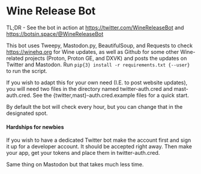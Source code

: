 # Wine Release Bot

TL;DR - See the bot in action at https://twitter.com/WineReleaseBot and https://botsin.space/@WineReleaseBot

This bot uses Tweepy, Mastodon.py, BeautifulSoup, and Requests to check https://winehq.org for Wine updates, as well as Github for some other Wine-related projects (Proton, Proton GE, and DXVK) and posts the updates on Twitter and Mastodon. Run `pip{3} install -r requirements.txt {--user}` to run the script.

If you wish to adapt this for your own need (I.E. to post website updates), you will need two files in the directory named twitter-auth.cred and mast-auth.cred. See the {twitter,mast}-auth.cred.example files for a quick start.

By default the bot will check every hour, but you can change that in the designated spot.



#### Hardships for newbies

If you wish to have a dedicated Twitter bot make the account first and sign it up for a developer account. It should be accepted right away. Then make your app, get your tokens and place them in twitter-auth.cred.

Same thing on Mastodon but that takes much less time.
